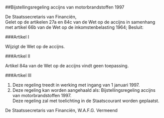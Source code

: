 <meta http-equiv='Content-Type' content='text/html; charset=utf-8' />

##Bijstellingsregeling accijns van motorbrandstoffen 1997

De Staatssecretaris van Financiën,  
Gelet op de artikelen 27a en 84c van de Wet op de accijns in samenhang met artikel 66b van de Wet op de inkomstenbelasting 1964;
Besluit:     

###Artikel  I  

Wijzigt de Wet op de accijns. 

###Artikel  II  

Artikel 84a van de Wet op de accijns vindt geen toepassing.  

###Artikel  III  

1.  Deze regeling treedt in werking met ingang van 1 januari 1997.   
2.  Deze regeling kan worden aangehaald als: Bijstellingsregeling accijns van motorbrandstoffen 1997.  
Deze regeling zal met toelichting in de Staatscourant worden geplaatst.   

De 
Staatssecretaris van Financiën, 
W.A.F.G. Vermeend      

